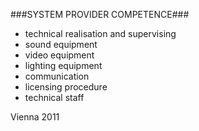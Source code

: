 ###SYSTEM PROVIDER COMPETENCE###

+ technical realisation and supervising
+ sound equipment
+ video equipment	
+ lighting equipment
+ communication
+ licensing procedure
+ technical staff

Vienna 2011